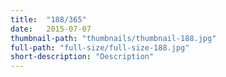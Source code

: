 ```yaml
---
title:  "188/365"
date:   2015-07-07
thumbnail-path: "thumbnails/thumbnail-188.jpg"
full-path: "full-size/full-size-188.jpg"
short-description: "Description"
---
```

